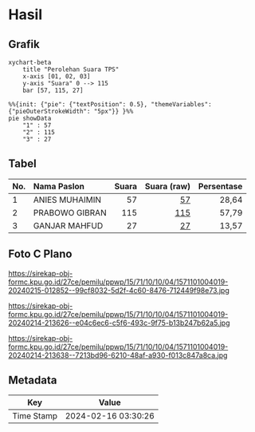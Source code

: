 # Hasil

## Grafik

```mermaid
xychart-beta
    title "Perolehan Suara TPS"
    x-axis [01, 02, 03]
    y-axis "Suara" 0 --> 115
    bar [57, 115, 27]
```

```mermaid
%%{init: {"pie": {"textPosition": 0.5}, "themeVariables": {"pieOuterStrokeWidth": "5px"}} }%%
pie showData
    "1" : 57
    "2" : 115
    "3" : 27
```

## Tabel

| No. | Nama Paslon    | Suara | Suara (raw) | Persentase |
|:--- |:-------------- | -----:| -----------:| ----------:|
| 1   | ANIES MUHAIMIN | 57    | [57][p-1]   | 28,64      |
| 2   | PRABOWO GIBRAN | 115   | [115][p-2]  | 57,79      |
| 3   | GANJAR MAHFUD  | 27    | [27][p-3]   | 13,57      |


[p-1]: https://github.com/gigit-pemilu/pemilu-2024-15-jambi/blob/main/pilpres/hitung-suara/sub/15-jambi/sub/71-kota-jambi/sub/10-danau-sipin/sub/1004-selamat/sub/019-tps/sub/paslon-1.txt
[p-2]: https://github.com/gigit-pemilu/pemilu-2024-15-jambi/blob/main/pilpres/hitung-suara/sub/15-jambi/sub/71-kota-jambi/sub/10-danau-sipin/sub/1004-selamat/sub/019-tps/sub/paslon-2.txt
[p-3]: https://github.com/gigit-pemilu/pemilu-2024-15-jambi/blob/main/pilpres/hitung-suara/sub/15-jambi/sub/71-kota-jambi/sub/10-danau-sipin/sub/1004-selamat/sub/019-tps/sub/paslon-3.txt

## Foto C Plano

https://sirekap-obj-formc.kpu.go.id/27ce/pemilu/ppwp/15/71/10/10/04/1571101004019-20240215-012852--99cf8032-5d2f-4c60-8476-712449f98e73.jpg

https://sirekap-obj-formc.kpu.go.id/27ce/pemilu/ppwp/15/71/10/10/04/1571101004019-20240214-213626--e04c6ec6-c5f6-493c-9f75-b13b247b62a5.jpg

https://sirekap-obj-formc.kpu.go.id/27ce/pemilu/ppwp/15/71/10/10/04/1571101004019-20240214-213638--7213bd96-6210-48af-a930-f013c847a8ca.jpg


## Metadata

| Key        | Value               |
| ---------- | ------------------- |
| Time Stamp | 2024-02-16 03:30:26 |



